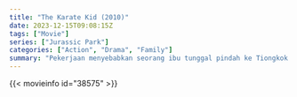 ```yaml
---
title: "The Karate Kid (2010)"
date: 2023-12-15T09:08:15Z
tags: ["Movie"]
series: ["Jurassic Park"]
categories: ["Action", "Drama", "Family"]
summary: "Pekerjaan menyebabkan seorang ibu tunggal pindah ke Tiongkok bersama putranya yang masih kecil; di rumah barunya, anak laki-laki itu mempelajari kung fu, yang diajarkan kepadanya oleh seorang master."
---
```


<mux-player stream-type="on-demand"
src="https://kp3d-my.sharepoint.com/personal/ryoo_kp3d_onmicrosoft_com/_layouts/15/download.aspx?share=EeD7ZJeHWmNJgLStpwR9YrQB_9qag8CjG2BvmnbtfhIDaA" prefer-playback="mse" controls>

</mux-player>


{{< movieinfo id="38575" >}}

<script src="https://cdn.jsdelivr.net/npm/@mux/mux-player"></script>

 <script type="application/ld+json ">
{
"@context": "https://schema.org/",
"@type": "VideoObject",
"name": "The Karate Kid (2010)",
"contentUrl": "https://stream.mux.com/1mtncQqWCAZjk02JDDB8KmnwNpApC4dGCPY00x879V7aI.m3u8",
"thumbnailUrl": "https://www.themoviedb.org/t/p/original/38hXBwDzfhqUXzEYvSrz5luclLO.jpg?width=314&fit_mode=preserve&time=25",
"uploadDate": "2023-12-15T09:08:15Z",
}

</script>
